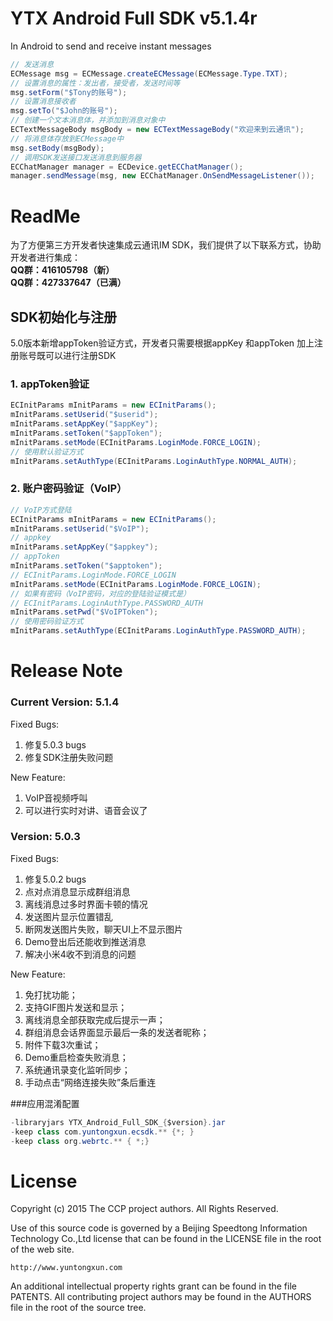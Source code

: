 # YTX Android Full SDK v5.1.4r
In Android to send and receive instant messages

```java
// 发送消息
ECMessage msg = ECMessage.createECMessage(ECMessage.Type.TXT);
// 设置消息的属性：发出者，接受者，发送时间等
msg.setForm("$Tony的账号");
// 设置消息接收者
msg.setTo("$John的账号");
// 创建一个文本消息体，并添加到消息对象中
ECTextMessageBody msgBody = new ECTextMessageBody("欢迎来到云通讯");
// 将消息体存放到ECMessage中
msg.setBody(msgBody);
// 调用SDK发送接口发送消息到服务器
ECChatManager manager = ECDevice.getECChatManager();
manager.sendMessage(msg, new ECChatManager.OnSendMessageListener());
```
# ReadMe
为了方便第三方开发者快速集成云通讯IM SDK，我们提供了以下联系方式，协助开发者进行集成：  
**QQ群：416105798（新）**  
**QQ群：427337647（已满）**  

## SDK初始化与注册
5.0版本新增appToken验证方式，开发者只需要根据appKey 和appToken 加上注册账号既可以进行注册SDK
### 1. appToken验证
```java
ECInitParams mInitParams = new ECInitParams();
mInitParams.setUserid("$userid");
mInitParams.setAppKey("$appKey");
mInitParams.setToken("$appToken");
mInitParams.setMode(ECInitParams.LoginMode.FORCE_LOGIN);
// 使用默认验证方式
mInitParams.setAuthType(ECInitParams.LoginAuthType.NORMAL_AUTH);
```
### 2. 账户密码验证（VoIP）
```java
// VoIP方式登陆
ECInitParams mInitParams = new ECInitParams();
mInitParams.setUserid("$VoIP");
// appkey
mInitParams.setAppKey("$appkey");
// appToken
mInitParams.setToken("$apptoken");
// ECInitParams.LoginMode.FORCE_LOGIN
mInitParams.setMode(ECInitParams.LoginMode.FORCE_LOGIN);
// 如果有密码（VoIP密码，对应的登陆验证模式是）
// ECInitParams.LoginAuthType.PASSWORD_AUTH
mInitParams.setPwd("$VoIPToken");
// 使用密码验证方式
mInitParams.setAuthType(ECInitParams.LoginAuthType.PASSWORD_AUTH);
```

# Release Note
### Current Version: 5.1.4
Fixed Bugs:

1. 修复5.0.3 bugs
2. 修复SDK注册失败问题

New Feature:

1. VoIP音视频呼叫
2. 可以进行实时对讲、语音会议了

### Version: 5.0.3
Fixed Bugs:

1. 修复5.0.2 bugs
2. 点对点消息显示成群组消息
3. 离线消息过多时界面卡顿的情况
4. 发送图片显示位置错乱
5. 断网发送图片失败，聊天UI上不显示图片
6. Demo登出后还能收到推送消息
7. 解决小米4收不到消息的问题

New Feature:
 
1. 免打扰功能；
2. 支持GIF图片发送和显示；
3. 离线消息全部获取完成后提示一声；
4. 群组消息会话界面显示最后一条的发送者昵称；
5. 附件下载3次重试；
6. Demo重启检查失败消息；
7. 系统通讯录变化监听同步；
8. 手动点击“网络连接失败”条后重连

###应用混淆配置

```java
-libraryjars YTX_Android_Full_SDK_{$version}.jar
-keep class com.yuntongxun.ecsdk.** {*; }
-keep class org.webrtc.** { *;}
```

License
===

   Copyright (c) 2015 The CCP project authors. All Rights Reserved.
 
   Use of this source code is governed by a Beijing Speedtong Information Technology Co.,Ltd license
   that can be found in the LICENSE file in the root of the web site.
 
    http://www.yuntongxun.com
 
   An additional intellectual property rights grant can be found
   in the file PATENTS.  All contributing project authors may
   be found in the AUTHORS file in the root of the source tree.
 
